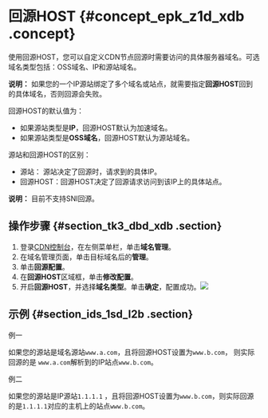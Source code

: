 # 回源HOST {#concept_epk_z1d_xdb .concept}

使用回源HOST，您可以自定义CDN节点回源时需要访问的具体服务器域名。可选域名类型包括：OSS域名、IP和源站域名。

**说明：** 如果您的一个IP源站绑定了多个域名或站点，就需要指定**回源HOST**回到的具体域名，否则回源会失败。

回源HOST的默认值为：

-   如果源站类型是**IP**，回源HOST默认为加速域名。
-   如果源站类型是**OSS域名**，回源HOST默认为源站域名。

源站和回源HOST的区别：

-   源站： 源站决定了回源时，请求到的具体IP。
-   回源HOST：回源HOST决定了回源请求访问到该IP上的具体站点。

**说明：** 目前不支持SNI回源。

## 操作步骤 {#section_tk3_dbd_xdb .section}

1.  登录[CDN控制台](https://cdnnext.console.aliyun.com)，在左侧菜单栏，单击**域名管理**。
2.  在域名管理页面，单击目标域名后的**管理**。
3.  单击**回源配置**。
4.  在**回源HOST**区域框，单击**修改配置**。
5.  开启**回源HOST**，并选择**域名类型**。单击**确定**，配置成功。![](http://static-aliyun-doc.oss-cn-hangzhou.aliyuncs.com/assets/img/5145/15553970503347_zh-CN.png)

## 示例 {#section_ids_1sd_l2b .section}

例一

如果您的源站是域名源站`www.a.com`，且将回源HOST设置为`www.b.com`， 则实际回源的是 `www.a.com`解析到的IP站点`www.b.com`。

例二

如果您的源站是IP源站`1.1.1.1` ，且将回源HOST设置为`www.b.com`，则实际回源的是`1.1.1.1`对应的主机上的站点`www.b.com`。

